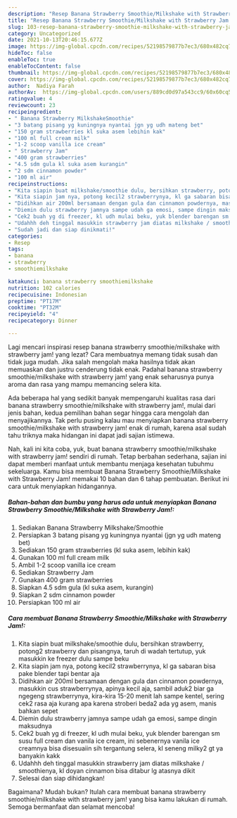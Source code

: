 ```yaml
---
description: "Resep Banana Strawberry Smoothie/Milkshake with Strawberry Jam!, Bisa Manjain Lidah"
title: "Resep Banana Strawberry Smoothie/Milkshake with Strawberry Jam!, Bisa Manjain Lidah"
slug: 103-resep-banana-strawberry-smoothie-milkshake-with-strawberry-jam-bisa-manjain-lidah
category: Uncategorized
date: 2021-10-13T20:46:15.677Z
image: https://img-global.cpcdn.com/recipes/52198579877b7ec3/680x482cq70/banana-strawberry-smoothiemilkshake-with-strawberry-jam-foto-resep-utama.jpg
hideToc: false
enableToc: true
enableTocContent: false
thumbnail: https://img-global.cpcdn.com/recipes/52198579877b7ec3/680x482cq70/banana-strawberry-smoothiemilkshake-with-strawberry-jam-foto-resep-utama.jpg
cover: https://img-global.cpcdn.com/recipes/52198579877b7ec3/680x482cq70/banana-strawberry-smoothiemilkshake-with-strawberry-jam-foto-resep-utama.jpg
author:  Nadiya Farah
authorAv:  https://img-global.cpcdn.com/users/889cd0d97a543cc9/60x60cq50/avatar.jpg
ratingvalue: 4
reviewcount: 23
recipeingredient:
- " Banana Strawberry MilkshakeSmoothie"
- "3 batang pisang yg kuningnya nyantai jgn yg udh mateng bet"
- "150 gram strawberries kl suka asem lebihin kak"
- "100 ml full cream milk"
- "1-2 scoop vanilla ice cream"
- " Strawberry Jam"
- "400 gram strawberries"
- "4.5 sdm gula kl suka asem kurangin"
- "2 sdm cinnamon powder"
- "100 ml air"
recipeinstructions:
- "Kita siapin buat milkshake/smoothie dulu, bersihkan strawberry, potong2 strawberry dan pisangnya, taruh di wadah tertutup, yuk masukkin ke freezer dulu sampe beku"
- "Kita siapin jam nya, potong kecil2 strawberrynya, kl ga sabaran bisa pake blender tapi bentar aja"
- "Didihkan air 200ml bersamaan dengan gula dan cinnamon powdernya, masukkin cus strawberrynya, apinya kecil aja, sambil aduk2 biar ga ngegeng strawberrynya, kira-kira 15-20 menit lah sampe kentel, sering cek2 rasa aja kurang apa karena stroberi beda2 ada yg asem, manis bahkan sepet"
- "Diemin dulu strawberry jamnya sampe udah ga emosi, sampe dingin maksudnya"
- "Cek2 buah yg di freezer, kl udh mulai beku, yuk blender barengan sm susu full cream dan vanila ice cream, ini sebenernya vanila ice creamnya bisa disesuaiin sih tergantung selera, kl seneng milky2 gt ya banyakin kakk"
- "Udahhh deh tinggal masukkin strawberry jam diatas milkshake / smoothienya, kl doyan cinnamon bisa ditabur lg atasnya dikit"
- "Sudah jadi dan siap dinikmati!"
categories:
- Resep
tags:
- banana
- strawberry
- smoothiemilkshake

katakunci: banana strawberry smoothiemilkshake 
nutrition: 102 calories
recipecuisine: Indonesian
preptime: "PT17M"
cooktime: "PT32M"
recipeyield: "4"
recipecategory: Dinner

---
```



Lagi mencari inspirasi resep banana strawberry smoothie/milkshake with strawberry jam! yang lezat? Cara membuatnya memang tidak susah dan tidak juga mudah. Jika salah mengolah maka hasilnya tidak akan memuaskan dan justru cenderung tidak enak. Padahal banana strawberry smoothie/milkshake with strawberry jam! yang enak seharusnya punya aroma dan rasa yang mampu memancing selera kita.




Ada beberapa hal yang sedikit banyak mempengaruhi kualitas rasa dari banana strawberry smoothie/milkshake with strawberry jam!, mulai dari jenis bahan, kedua pemilihan bahan segar hingga cara mengolah dan menyajikannya. Tak perlu pusing kalau mau menyiapkan banana strawberry smoothie/milkshake with strawberry jam! enak di rumah, karena asal sudah tahu triknya maka hidangan ini dapat jadi sajian istimewa.


Nah, kali ini kita coba, yuk, buat banana strawberry smoothie/milkshake with strawberry jam! sendiri di rumah. Tetap berbahan sederhana, sajian ini dapat memberi manfaat untuk membantu menjaga kesehatan tubuhmu sekeluarga. Kamu bisa membuat Banana Strawberry Smoothie/Milkshake with Strawberry Jam! memakai 10 bahan dan 6 tahap pembuatan. Berikut ini cara untuk menyiapkan hidangannya.

<!--inarticleads1-->

##### Bahan-bahan dan bumbu yang harus ada untuk menyiapkan Banana Strawberry Smoothie/Milkshake with Strawberry Jam!:

1. Sediakan  Banana Strawberry Milkshake/Smoothie
1. Persiapkan 3 batang pisang yg kuningnya nyantai (jgn yg udh mateng bet)
1. Sediakan 150 gram strawberries (kl suka asem, lebihin kak)
1. Gunakan 100 ml full cream milk
1. Ambil 1-2 scoop vanilla ice cream
1. Sediakan  Strawberry Jam
1. Gunakan 400 gram strawberries
1. Siapkan 4.5 sdm gula (kl suka asem, kurangin)
1. Siapkan 2 sdm cinnamon powder
1. Persiapkan 100 ml air




<!--inarticleads2-->

##### Cara membuat Banana Strawberry Smoothie/Milkshake with Strawberry Jam!:

1. Kita siapin buat milkshake/smoothie dulu, bersihkan strawberry, potong2 strawberry dan pisangnya, taruh di wadah tertutup, yuk masukkin ke freezer dulu sampe beku
1. Kita siapin jam nya, potong kecil2 strawberrynya, kl ga sabaran bisa pake blender tapi bentar aja
1. Didihkan air 200ml bersamaan dengan gula dan cinnamon powdernya, masukkin cus strawberrynya, apinya kecil aja, sambil aduk2 biar ga ngegeng strawberrynya, kira-kira 15-20 menit lah sampe kentel, sering cek2 rasa aja kurang apa karena stroberi beda2 ada yg asem, manis bahkan sepet
1. Diemin dulu strawberry jamnya sampe udah ga emosi, sampe dingin maksudnya
1. Cek2 buah yg di freezer, kl udh mulai beku, yuk blender barengan sm susu full cream dan vanila ice cream, ini sebenernya vanila ice creamnya bisa disesuaiin sih tergantung selera, kl seneng milky2 gt ya banyakin kakk
1. Udahhh deh tinggal masukkin strawberry jam diatas milkshake / smoothienya, kl doyan cinnamon bisa ditabur lg atasnya dikit
1. Selesai dan siap dihidangkan!



Bagaimana? Mudah bukan? Itulah cara membuat banana strawberry smoothie/milkshake with strawberry jam! yang bisa kamu lakukan di rumah. Semoga bermanfaat dan selamat mencoba!
